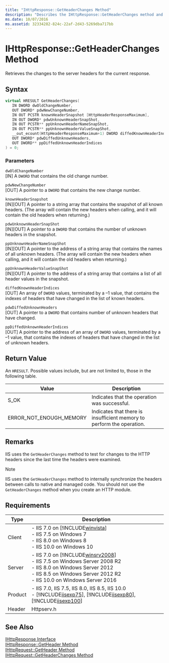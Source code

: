 ```yaml
---
title: "IHttpResponse::GetHeaderChanges Method"
description: "Describes the IHttpResponse::GetHeaderChanges method and details its syntax, parameters, return value, remarks, and requirements."
ms.date: 10/07/2016
ms.assetid: 32334282-824c-22af-2d43-5269dba717bb
---
```

# IHttpResponse::GetHeaderChanges Method
Retrieves the changes to the server headers for the current response.  
  
## Syntax  
  
```cpp  
virtual HRESULT GetHeaderChanges(  
   IN DWORD dwOldChangeNumber,  
   OUT DWORD* pdwNewChangeNumber,  
   IN OUT PCSTR knownHeaderSnapshot [HttpHeaderResponseMaximum],  
   IN OUT DWORD* pdwUnknownHeaderSnapShot,  
   IN OUT PCSTR** ppUnknownHeaderNameSnapShot,  
   IN OUT PCSTR** ppUnknownHeaderValueSnapShot,  
   __out_ecount(HttpHeaderResponseMaximum+1) DWORD diffedKnownHeaderIndices [HttpHeaderResponseMaximum+1],  
   OUT DWORD* pdwDiffedUnknownHeaders,  
   OUT DWORD** ppDiffedUnknownHeaderIndices  
) = 0;  
```  
  
### Parameters  
 `dwOldChangeNumber`  
 [IN] A `DWORD` that contains the old change number.  
  
 `pdwNewChangeNumber`  
 [OUT] A pointer to a `DWORD` that contains the new change number.  
  
 `knownHeaderSnapshot`  
 [IN][OUT] A pointer to a string array that contains the snapshot of all known headers. (The array will contain the new headers when calling, and it will contain the old headers when returning.)  
  
 `pdwUnknownHeaderSnapShot`  
 [IN][OUT] A pointer to a `DWORD` that contains the number of unknown headers in the snapshot.  
  
 `ppUnknownHeaderNameSnapShot`  
 [IN][OUT] A pointer to the address of a string array that contains the names of all unknown headers. (The array will contain the new headers when calling, and it will contain the old headers when returning.)  
  
 `ppUnknownHeaderValueSnapShot`  
 [IN][OUT] A pointer to the address of a string array that contains a list of all header values in the snapshot.  
  
 `diffedKnownHeaderIndices`  
 [OUT] An array of `DWORD` values, terminated by a –1 value, that contains the indexes of headers that have changed in the list of known headers.  
  
 `pdwDiffedUnknownHeaders`  
 [OUT] A pointer to a `DWORD` that contains number of unknown headers that have changed.  
  
 `ppDiffedUnknownHeaderIndices`  
 [OUT] A pointer to the address of an array of `DWORD` values, terminated by a –1 value, that contains the indexes of headers that have changed in the list of unknown headers.  
  
## Return Value  
 An `HRESULT`. Possible values include, but are not limited to, those in the following table.  
  
|Value|Description|  
|-----------|-----------------|  
|S_OK|Indicates that the operation was successful.|  
|ERROR_NOT_ENOUGH_MEMORY|Indicates that there is insufficient memory to perform the operation.|  
  
## Remarks  
 IIS uses the `GetHeaderChanges` method to test for changes to the HTTP headers since the last time the headers were examined.  
  
> [!NOTE]
>  IIS uses the `GetHeaderChanges` method to internally synchronize the headers between calls to native and managed code. You should not use the `GetHeaderChanges` method when you create an HTTP module.  
  
## Requirements  
  
|Type|Description|  
|----------|-----------------|  
|Client|-   IIS 7.0 on [!INCLUDE[winvista](../../wmi-provider/includes/winvista-md.md)]<br />-   IIS 7.5 on Windows 7<br />-   IIS 8.0 on Windows 8<br />-   IIS 10.0 on Windows 10|  
|Server|-   IIS 7.0 on [!INCLUDE[winsrv2008](../../wmi-provider/includes/winsrv2008-md.md)]<br />-   IIS 7.5 on Windows Server 2008 R2<br />-   IIS 8.0 on Windows Server 2012<br />-   IIS 8.5 on Windows Server 2012 R2<br />-   IIS 10.0 on Windows Server 2016|  
|Product|-   IIS 7.0, IIS 7.5, IIS 8.0, IIS 8.5, IIS 10.0<br />-   [!INCLUDE[iisexp75](../../web-development-reference/native-code-api-reference/includes/iisexp75-md.md)], [!INCLUDE[iisexp80](../../web-development-reference/native-code-api-reference/includes/iisexp80-md.md)], [!INCLUDE[iisexp100](../../web-development-reference/native-code-api-reference/includes/iisexp100-md.md)]|  
|Header|Httpserv.h|  
  
## See Also  
 [IHttpResponse Interface](../../web-development-reference/native-code-api-reference/ihttpresponse-interface.md)   
 [IHttpResponse::GetHeader Method](../../web-development-reference/native-code-api-reference/ihttpresponse-getheader-method.md)   
 [IHttpRequest::GetHeader Method](../../web-development-reference/native-code-api-reference/ihttprequest-getheader-method.md)   
 [IHttpRequest::GetHeaderChanges Method](../../web-development-reference/native-code-api-reference/ihttprequest-getheaderchanges-method.md)
